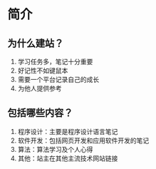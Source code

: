 # 简介
## 为什么建站？
1. 学习任务多，笔记十分重要
2. 好记性不如键鼠本
3. 需要一个平台记录自己的成长
4. 为他人提供参考

## 包括哪些内容？
1. 程序设计：主要是程序设计语言笔记
2. 软件开发：包括网页开发和应用软件开发的笔记
3. 算法：算法学习及个人心得
4. 其他：站主在其他主流技术网站链接